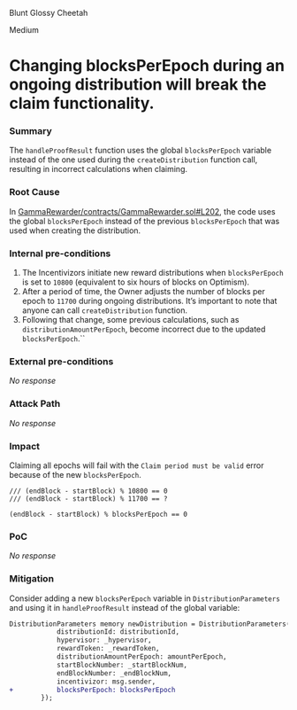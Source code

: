 Blunt Glossy Cheetah

Medium

# Changing blocksPerEpoch during an ongoing distribution will break the claim functionality.

### Summary

The `handleProofResult` function uses the global `blocksPerEpoch` variable instead of the one used during the `createDistribution` function call, resulting in incorrect calculations when claiming.

### Root Cause

In [GammaRewarder/contracts/GammaRewarder.sol#L202](https://github.com/sherlock-audit/2024-10-gamma-rewarder/blob/main/GammaRewarder/contracts/GammaRewarder.sol#L202), the code uses the global `blocksPerEpoch` instead of the previous `blocksPerEpoch` that was used when creating the distribution.

### Internal pre-conditions

1. The Incentivizors initiate new reward distributions when `blocksPerEpoch` is set to `10800` (equivalent to six hours of blocks on Optimism).
2. After a period of time, the Owner adjusts the number of blocks per epoch to `11700` during ongoing distributions. It’s important to note that anyone can call `createDistribution` function.
3. Following that change, some previous calculations, such as `distributionAmountPerEpoch`, become incorrect due to the updated `blocksPerEpoch`.``

### External pre-conditions

_No response_

### Attack Path

_No response_

### Impact

Claiming all epochs will fail with the `Claim period must be valid` error because of the new `blocksPerEpoch`.
```solidity
/// (endBlock - startBlock) % 10800 == 0
/// (endBlock - startBlock) % 11700 == ?

(endBlock - startBlock) % blocksPerEpoch == 0
```

### PoC

_No response_

### Mitigation

Consider adding a new `blocksPerEpoch` variable in `DistributionParameters` and using it in `handleProofResult` instead of the global variable:
```diff
DistributionParameters memory newDistribution = DistributionParameters({
            distributionId: distributionId,
            hypervisor: _hypervisor,
            rewardToken: _rewardToken,
            distributionAmountPerEpoch: amountPerEpoch,
            startBlockNumber: _startBlockNum,
            endBlockNumber: _endBlockNum,
            incentivizor: msg.sender,
+           blocksPerEpoch: blocksPerEpoch            
        });
```